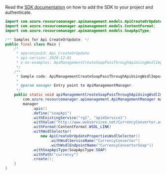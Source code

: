 Read the [SDK documentation](https://github.com/Azure/azure-sdk-for-java/blob/azure-resourcemanager-apimanagement_1.0.0-beta.2/sdk/apimanagement/azure-resourcemanager-apimanagement/README.md) on how to add the SDK to your project and authenticate.

```java
import com.azure.resourcemanager.apimanagement.models.ApiCreateOrUpdatePropertiesWsdlSelector;
import com.azure.resourcemanager.apimanagement.models.ContentFormat;
import com.azure.resourcemanager.apimanagement.models.SoapApiType;

/** Samples for Api CreateOrUpdate. */
public final class Main {
    /*
     * operationId: Api_CreateOrUpdate
     * api-version: 2020-12-01
     * x-ms-examples: ApiManagementCreateSoapPassThroughApiUsingWsdlImport
     */
    /**
     * Sample code: ApiManagementCreateSoapPassThroughApiUsingWsdlImport.
     *
     * @param manager Entry point to ApiManagementManager.
     */
    public static void apiManagementCreateSoapPassThroughApiUsingWsdlImport(
        com.azure.resourcemanager.apimanagement.ApiManagementManager manager) {
        manager
            .apis()
            .define("soapApi")
            .withExistingService("rg1", "apimService1")
            .withValue("http://www.webservicex.net/CurrencyConvertor.asmx?WSDL")
            .withFormat(ContentFormat.WSDL_LINK)
            .withWsdlSelector(
                new ApiCreateOrUpdatePropertiesWsdlSelector()
                    .withWsdlServiceName("CurrencyConvertor")
                    .withWsdlEndpointName("CurrencyConvertorSoap"))
            .withSoapApiType(SoapApiType.SOAP)
            .withPath("currency")
            .create();
    }
}
```
